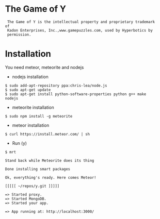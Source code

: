 The Game of Y
====

     The Game of Y is the intellectual property and proprietary trademark of
     Kadon Enterprises, Inc.,www.gamepuzzles.com, used by Hyperbotics by
     permission.


Installation
=====

You need meteor, meteorite and nodejs

- nodejs installation
~~~
$ sudo add-apt-repository ppa:chris-lea/node.js
$ sudo apt-get update
$ sudo apt-get install python-software-properties python g++ make nodejs
~~~

- meteorite installation
~~~
$ sudo npm install -g meteorite
~~~

- meteor installation
~~~
$ curl https://install.meteor.com/ | sh
~~~

- Run (y)
~~~
$ mrt

Stand back while Meteorite does its thing

Done installing smart packages

Ok, everything's ready. Here comes Meteor!

[[[[[ ~/repos/y.git ]]]]]

=> Started proxy.
=> Started MongoDB.
=> Started your app.

=> App running at: http://localhost:3000/
~~~
